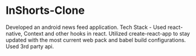 # InShorts-Clone
Developed an android news feed application. Tech Stack - Used react-native, Context and other hooks in react. Utilized create-react-app to stay updated with the most current web pack and babel build configurations. Used 3rd party api.
